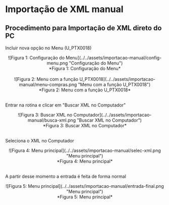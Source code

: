 # Importação de XML manual

## Procedimento para Importação de XML direto do PC

Incluir nova opção no Menu (U\_PTX0018) 

<center>![Figura 1: Configuração do Menu](../../assets/importacao-manual/config-menu.png "Configuração do Menu")
<br>*Figura 1: Configuração do Menu*<br></center>
<br>

<center>![Figura 2: Menu com a função U_PTX0018](../../assets/importacao-manual/menu-compras.png "Menu com a função U_PTX0018")
<br>*Figura 2: Menu com a função U_PTX0018*<br></center>
<br>

Entrar na rotina e clicar em "Buscar XML no Computador"

<center>![Figura 3: Buscar XML no Computador](../../assets/importacao-manual/busca-xml.png "Buscar XML no Computador")
<br>*Figura 3: Buscar XML no Computador*<br></center>
<br>

Seleciona o XML no Computador 

<center>![Figura 4: Menu principal](../../assets/importacao-manual/selec-xml.png "Menu principal")
<br>*Figura 4: Menu principal*<br></center>
<br>

A partir desse momento a entrada é feita de forma normal 

<center>![Figura 5: Menu principal](../../assets/importacao-manual/entrada-final.png "Menu principal")
<br>*Figura 5: Menu principal*<br></center>


